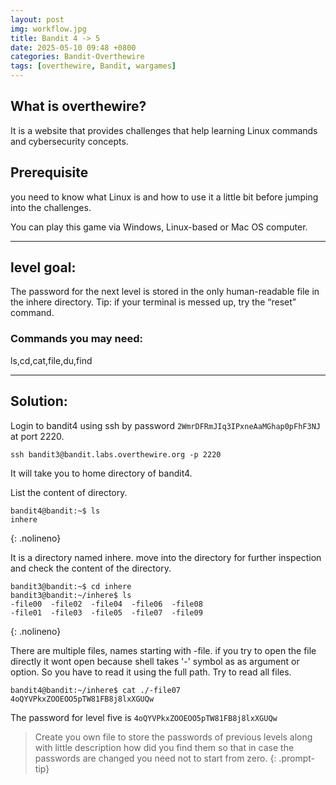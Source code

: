```yaml
---
layout: post
img: workflow.jpg
title: Bandit 4 -> 5
date: 2025-05-10 09:48 +0800
categories: Bandit-Overthewire
tags: [overthewire, Bandit, wargames]
---
```


## What is overthewire?
It is a website that provides challenges that help learning Linux commands and cybersecurity concepts.

## Prerequisite
you need to know what Linux is and how to use it a little bit before jumping into the challenges.

You can play this game via Windows, Linux-based or Mac OS computer.

---
## level goal:
The password for the next level is stored in the only human-readable file in the inhere directory. Tip: if your terminal is messed up, try the “reset” command.
### Commands you may need:
ls,cd,cat,file,du,find

---

## Solution:
Login to bandit4 using ssh by password `2WmrDFRmJIq3IPxneAaMGhap0pFhF3NJ` at port 2220.
```ssh
ssh bandit3@bandit.labs.overthewire.org -p 2220
```
It will take you to home directory of bandit4.

List the content of directory.
```ssh
bandit4@bandit:~$ ls
inhere
```
{: .nolineno}


It is a directory named inhere. move into the directory for further inspection and check the content of the directory.

```ssh
bandit3@bandit:~$ cd inhere
bandit3@bandit:~/inhere$ ls
-file00  -file02  -file04  -file06  -file08
-file01  -file03  -file05  -file07  -file09
```
{: .nolineno}

There are multiple files, names starting with -file. if you try to open the file directly it wont open because shell takes '-' symbol as as argument or option. So you have to read it using the full path. Try to read all files.

```ssh
bandit4@bandit:~/inhere$ cat ./-file07
4oQYVPkxZOOEOO5pTW81FB8j8lxXGUQw
```

The password for level five is `4oQYVPkxZOOEOO5pTW81FB8j8lxXGUQw`

> Create you own file to store the passwords of previous levels along with little description how did you find them so that in case the passwords are changed you need not to start from zero.
{: .prompt-tip}
